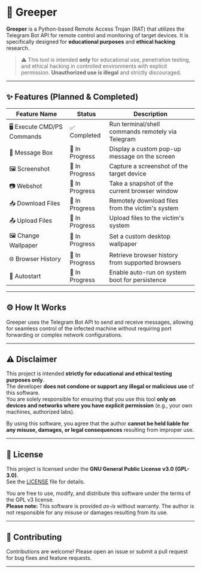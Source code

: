 # 🐍 Greeper

**Greeper** is a Python-based Remote Access Trojan (RAT) that utilizes the Telegram Bot API for remote control and monitoring of target devices. It is specifically designed for **educational purposes** and **ethical hacking** research.

> ⚠️ This tool is intended **only** for educational use, penetration testing, and ethical hacking in controlled environments with explicit permission. **Unauthorized use is illegal** and strictly discouraged.

---

## ✨ Features (Planned & Completed)

| Feature Name          | Status         | Description                                       |
| --------------------- | -------------- | ------------------------------------------------- |
| 🖥️ Execute CMD/PS Commands | ✅ Completed    | Run terminal/shell commands remotely via Telegram |
| 💬 Message Box        | 🔄 In Progress | Display a custom pop-up message on the screen     |
| 🖼️ Screenshot        | 🔄 In Progress | Capture a screenshot of the target device         |
| 📷 Webshot            | 🔄 In Progress | Take a snapshot of the current browser window     |
| 📥 Download Files     | 🔄 In Progress | Remotely download files from the victim's system  |
| 📤 Upload Files       | 🔄 In Progress | Upload files to the victim's system               |
| 🖼️ Change Wallpaper  | 🔄 In Progress | Set a custom desktop wallpaper                    |
| 🌐 Browser History    | 🔄 In Progress | Retrieve browser history from supported browsers  |
| 🔁 Autostart          | 🔄 In Progress | Enable auto-run on system boot for persistence    |


---

## ⚙️ How It Works

Greeper uses the Telegram Bot API to send and receive messages, allowing for seamless control of the infected machine without requiring port forwarding or complex network configurations.

---

## ⚠️ Disclaimer

This project is intended **strictly for educational and ethical testing purposes only**.  
The developer **does not condone or support any illegal or malicious use** of this software.  
You are solely responsible for ensuring that you use this tool **only on devices and networks where you have explicit permission** (e.g., your own machines, authorized labs).

By using this software, you agree that the author **cannot be held liable for any misuse, damages, or legal consequences** resulting from improper use.

---

## 📄 License

This project is licensed under the **GNU General Public License v3.0 (GPL-3.0)**.  
See the [LICENSE](./LICENSE) file for details.

You are free to use, modify, and distribute this software under the terms of the GPL v3 license.  
**Please note:** This software is provided *as-is* without warranty. The author is not responsible for any misuse or damages resulting from its use.


---

## 🤝 Contributing

Contributions are welcome! Please open an issue or submit a pull request for bug fixes and feature requests.

---
